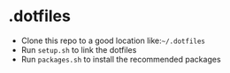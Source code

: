 # .dotfiles

- Clone this repo to a good location like:`~/.dotfiles`
- Run `setup.sh` to link the dotfiles
- Run `packages.sh` to install the recommended packages
